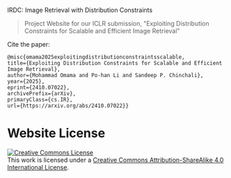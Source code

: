 IRDC: Image Retrieval with Distribution Constraints

> Project Website for our ICLR submission, "Exploiting Distribution Constraints for Scalable and Efficient Image Retrieval"

Cite the paper:
```
@misc{omama2025exploitingdistributionconstraintsscalable,
title={Exploiting Distribution Constraints for Scalable and Efficient Image Retrieval}, 
author={Mohammad Omama and Po-han Li and Sandeep P. Chinchali},
year={2025},
eprint={2410.07022},
archivePrefix={arXiv},
primaryClass={cs.IR},
url={https://arxiv.org/abs/2410.07022}}
```

# Website License
<a rel="license" href="http://creativecommons.org/licenses/by-sa/4.0/"><img alt="Creative Commons License" style="border-width:0" src="https://i.creativecommons.org/l/by-sa/4.0/88x31.png" /></a><br />This work is licensed under a <a rel="license" href="http://creativecommons.org/licenses/by-sa/4.0/">Creative Commons Attribution-ShareAlike 4.0 International License</a>.
